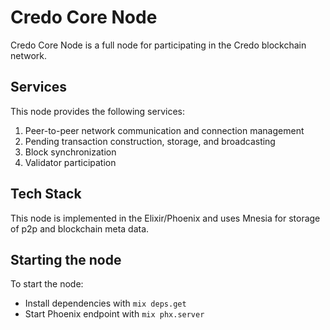 # Credo Core Node

Credo Core Node is a full node for participating in the Credo blockchain network.

## Services

This node provides the following services:

1. Peer-to-peer network communication and connection management
2. Pending transaction construction, storage, and broadcasting
3. Block synchronization
4. Validator participation

## Tech Stack

This node is implemented in the Elixir/Phoenix and uses Mnesia for storage of p2p and blockchain meta data.

## Starting the node

To start the node:

  * Install dependencies with `mix deps.get`
  * Start Phoenix endpoint with `mix phx.server`
